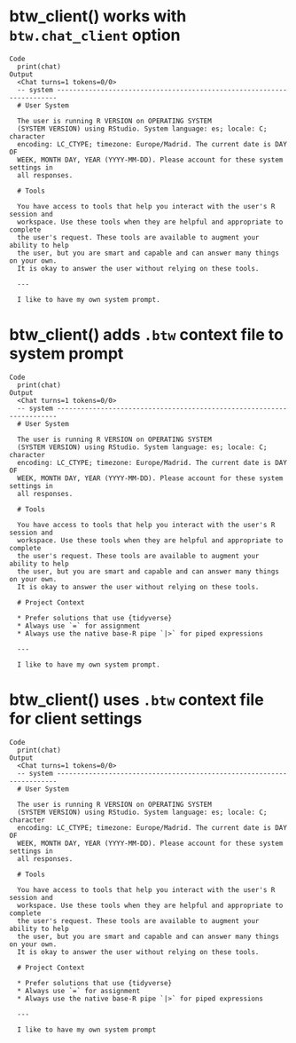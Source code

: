 # btw_client() works with `btw.chat_client` option

    Code
      print(chat)
    Output
      <Chat turns=1 tokens=0/0>
      -- system ----------------------------------------------------------------------
      # User System
      
      The user is running R VERSION on OPERATING SYSTEM 
      (SYSTEM VERSION) using RStudio. System language: es; locale: C; character 
      encoding: LC_CTYPE; timezone: Europe/Madrid. The current date is DAY OF 
      WEEK, MONTH DAY, YEAR (YYYY-MM-DD). Please account for these system settings in
      all responses.
      
      # Tools
      
      You have access to tools that help you interact with the user's R session and 
      workspace. Use these tools when they are helpful and appropriate to complete 
      the user's request. These tools are available to augment your ability to help 
      the user, but you are smart and capable and can answer many things on your own.
      It is okay to answer the user without relying on these tools.
      
      ---
      
      I like to have my own system prompt.

# btw_client() adds `.btw` context file to system prompt

    Code
      print(chat)
    Output
      <Chat turns=1 tokens=0/0>
      -- system ----------------------------------------------------------------------
      # User System
      
      The user is running R VERSION on OPERATING SYSTEM 
      (SYSTEM VERSION) using RStudio. System language: es; locale: C; character 
      encoding: LC_CTYPE; timezone: Europe/Madrid. The current date is DAY OF 
      WEEK, MONTH DAY, YEAR (YYYY-MM-DD). Please account for these system settings in
      all responses.
      
      # Tools
      
      You have access to tools that help you interact with the user's R session and 
      workspace. Use these tools when they are helpful and appropriate to complete 
      the user's request. These tools are available to augment your ability to help 
      the user, but you are smart and capable and can answer many things on your own.
      It is okay to answer the user without relying on these tools.
      
      # Project Context
      
      * Prefer solutions that use {tidyverse}
      * Always use `=` for assignment
      * Always use the native base-R pipe `|>` for piped expressions
      
      ---
      
      I like to have my own system prompt.

# btw_client() uses `.btw` context file for client settings

    Code
      print(chat)
    Output
      <Chat turns=1 tokens=0/0>
      -- system ----------------------------------------------------------------------
      # User System
      
      The user is running R VERSION on OPERATING SYSTEM 
      (SYSTEM VERSION) using RStudio. System language: es; locale: C; character 
      encoding: LC_CTYPE; timezone: Europe/Madrid. The current date is DAY OF 
      WEEK, MONTH DAY, YEAR (YYYY-MM-DD). Please account for these system settings in
      all responses.
      
      # Tools
      
      You have access to tools that help you interact with the user's R session and 
      workspace. Use these tools when they are helpful and appropriate to complete 
      the user's request. These tools are available to augment your ability to help 
      the user, but you are smart and capable and can answer many things on your own.
      It is okay to answer the user without relying on these tools.
      
      # Project Context
      
      * Prefer solutions that use {tidyverse}
      * Always use `=` for assignment
      * Always use the native base-R pipe `|>` for piped expressions
      
      ---
      
      I like to have my own system prompt

